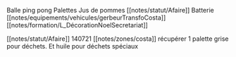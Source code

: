 Balle ping pong
Palettes Jus de pommes
[[notes/statut/Afaire]] Batterie [[notes/equipements/vehicules/gerbeurTransfoCosta]]
[[notes/formation/L_DécorationNoelSecretariat]] 


[[notes/statut/Afaire]] 140721 [[notes/zones/costa]] récupérer 1 palette grise pour déchets. Et huile pour déchets spéciaux 